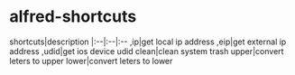 # alfred-shortcuts


shortcuts|description
|:--|:--|:--
,ip|get local ip address
,eip|get external ip address
,udid|get ios device udid
clean|clean system trash
upper|convert leters to upper
lower|convert leters to lower